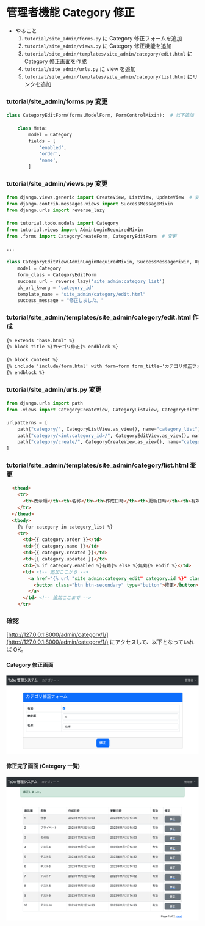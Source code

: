 #  管理者機能 Category 修正
* やること
  1. `tutorial/site_admin/forms.py` に Category 修正フォームを追加
  2. `tutorial/site_admin/views.py` に Category 修正機能を追加
  3. `tutorial/site_admin/templates/site_admin/category/edit.html` に Category 修正画面を作成
  4. `tutorial/site_admin/urls.py` に view を追加
  5. `tutorial/site_admin/templates/site_admin/category/list.html` にリンクを追加


### tutorial/site_admin/forms.py 変更
```python
class CategoryEditForm(forms.ModelForm, FormControlMixin):  # 以下追加

    class Meta:
        model = Category
        fields = [
            'enabled',
            'order',
            'name',
        ]
```

### tutorial/site_admin/views.py 変更
```python
from django.views.generic import CreateView, ListView, UpdateView  # 変更
from django.contrib.messages.views import SuccessMessageMixin
from django.urls import reverse_lazy

from tutorial.todo.models import Category
from tutorial.views import AdminLoginRequiredMixin
from .forms import CategoryCreateForm, CategoryEditForm  # 変更

...

class CategoryEditView(AdminLoginRequiredMixin, SuccessMessageMixin, UpdateView):  # 以下追加
    model = Category
    form_class = CategoryEditForm
    success_url = reverse_lazy('site_admin:category_list')
    pk_url_kwarg = 'category_id'
    template_name = "site_admin/category/edit.html"
    success_message = "修正しました。"
```


### tutorial/site_admin/templates/site_admin/category/edit.html 作成
```html
{% extends "base.html" %}
{% block title %}カテゴリ修正{% endblock %}

{% block content %}
{% include 'include/form.html' with form=form form_title='カテゴリ修正フォーム' submit_btn_label='修正' csrf_token=csrf_token only %}
{% endblock %}
```


### tutorial/site_admin/urls.py 変更
```python
from django.urls import path
from .views import CategoryCreateView, CategoryListView, CategoryEditView  # 変更

urlpatterns = [
    path("category/", CategoryListView.as_view(), name="category_list"),
    path("category/<int:category_id>/", CategoryEditView.as_view(), name="category_edit"),  # 追加
    path("category/create/", CategoryCreateView.as_view(), name="category_create"),
]
```

### tutorial/site_admin/templates/site_admin/category/list.html 変更
```html
  <thead>
    <tr>
      <th>表示順</th><th>名称</th><th>作成日時</th><th>更新日時</th><th>有効</th><th>修正</th>  <!-- 変更 -->
    </tr>
  </thead>
  <tbody>
    {% for category in category_list %}
    <tr>
      <td>{{ category.order }}</td>
      <td>{{ category.name }}</td>
      <td>{{ category.created }}</td>
      <td>{{ category.updated }}</td>
      <td>{% if category.enabled %}有効{% else %}無効{% endif %}</td>
      <td> <!-- 追加ここから -->
        <a href="{% url "site_admin:category_edit" category.id %}" class="d-grid">
          <button class="btn btn-secondary" type="button">修正</button>
        </a>
      </td> <!-- 追加ここまで -->
    </tr>
```


### 確認
[http://127.0.0.1:8000/admin/category/1/](http://127.0.0.1:8000/admin/category/1/) にアクセスして、以下となっていれば OK。

#### Category 修正画面

![](../img/django_13.png)

#### 修正完了画面 (Category 一覧)

![](../img/django_14.png)

